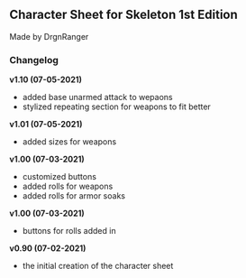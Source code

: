 ## Character Sheet for Skeleton 1st Edition 
Made by DrgnRanger

### Changelog
**v1.10 (07-05-2021)**
* added base unarmed attack to wepaons
* stylized repeating section for weapons to fit better

**v1.01 (07-05-2021)**
* added sizes for weapons

**v1.00 (07-03-2021)**
* customized buttons
* added rolls for weapons
* added rolls for armor soaks

**v1.00 (07-03-2021)**
* buttons for rolls added in

**v0.90 (07-02-2021)**
* the initial creation of the character sheet
